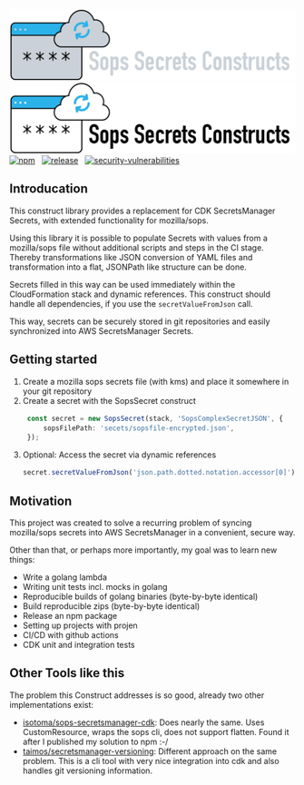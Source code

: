 ![banner-dark](img/banner-dark.png#gh-dark-mode-only)
![banner](img/banner.png#gh-light-mode-only)
[![npm](https://img.shields.io/npm/v/cdk-sops-secrets.svg)](https://www.npmjs.com/package/cdk-sops-secrets)&nbsp;&nbsp;
[![release](https://github.com/markussiebert/cdk-sops-secrets/actions/workflows/release.yml/badge.svg)](https://github.com/markussiebert/cdk-sops-secrets/actions/workflows/release.yml)&nbsp;&nbsp;
[![security-vulnerabilities](
https://img.shields.io/github/issues-search/markussiebert/cdk-sops-secrets?color=%23ff0000&label=security-vulnerabilities&query=is%3Aissue%20is%3Aopen%20label%3A%22security%20vulnerability%22)](https://github.com/markussiebert/cdk-sops-secrets/issues?q=is%3Aissue+is%3Aopen+label%3A%22security+vulnerability%22)&nbsp;&nbsp;

## Introducation

This construct library provides a replacement for CDK SecretsManager Secrets, with extended functionality for mozilla/sops.

Using this library it is possible to populate Secrets with values from a mozilla/sops file without additional scripts and steps in the CI stage. Thereby transformations like JSON conversion of YAML files and transformation into a flat, JSONPath like structure can be done.

Secrets filled in this way can be used immediately within the CloudFormation stack and dynamic references. This construct should handle all dependencies, if you use the ```secretValueFromJson``` call. 

This way, secrets can be securely stored in git repositories and easily synchronized into AWS SecretsManager Secrets.

## Getting started

1. Create a mozilla sops secrets file (with kms) and place it somewhere in your git repository
2. Create a secret with the SopsSecret construct
   ```ts
    const secret = new SopsSecret(stack, 'SopsComplexSecretJSON', {
        sopsFilePath: 'secets/sopsfile-encrypted.json',
    });
   ```
3. Optional: Access the secret via dynamic references
   ```ts
   secret.secretValueFromJson('json.path.dotted.notation.accessor[0]').toString(),
   ```


## Motivation

This project was created to solve a recurring problem of syncing mozilla/sops secrets into AWS SecretsManager in a convenient, secure way.
 
Other than that, or perhaps more importantly, my goal was to learn new things:
- Write a golang lambda
- Writing unit tests incl. mocks in golang
- Reproducible builds of golang binaries (byte-by-byte identical)
- Build reproducible zips (byte-by-byte identical)
- Release an npm package
- Setting up projects with projen
- CI/CD with github actions
- CDK unit and integration tests

## Other Tools like this

The problem this Construct addresses is so good, already two other implementations exist:

* [isotoma/sops-secretsmanager-cdk](https://github.com/isotoma/sops-secretsmanager-cdk): Does nearly the same. Uses CustomResource, wraps the sops cli, does not support flatten. Found it after I published my solution to npm :-/ 
* [taimos/secretsmanager-versioning](https://github.com/taimos/secretsmanager-versioning): Different approach on the same problem. This is a cli tool with very nice integration into cdk and also handles git versioning information.